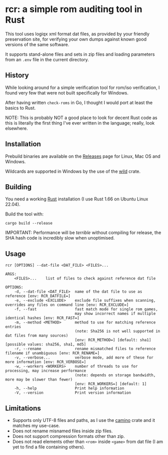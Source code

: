 rcr: a simple rom auditing tool in Rust
=======================================

This tool uses logiqx xml format dat files, as provided by your friendly preservation site, for verifying your own dumps
against known good versions of the same software.

It supports stand-alone files and sets in zip files and loading parameters from an `.env` file in the current directory.

History
-------

While looking around for a simple verification tool for rom/iso verification, I found very few that were not built
specifically for Windows.

After having written `check-roms` in Go, I thought I would port at least the basics to Rust.

NOTE: This is probably NOT a good place to look for decent Rust code as this is literally the first thing I've ever
written in the language; really, look elsewhere.

Installation
------------

Prebuild binaries are available on the [Releases](https://github.com/sammiq/rcr/releases) page for Linux, Mac OS and Windows.

Wildcards are supported in Windows by the use of the [wild](https://docs.rs/crate/wild/latest) crate.

Building
--------

You need a working [Rust](https://www.rust-lang.org) installation (I use Rust 1.66 on Ubuntu Linux 22.04).

Build the tool with:

    cargo build --release

IMPORTANT: Performance will be *terrible* without compiling for release, the SHA hash code is incredibly slow when unoptimised.

Usage
-----
    rcr [OPTIONS] --dat-file <DAT_FILE> <FILES>...

    ARGS:
        <FILES>...    list of files to check against reference dat file
    
    OPTIONS:
        -d, --dat-file <DAT_FILE>  name of the dat file to use as reference [env: RCR_DATFILE=]
        -e, --exclude <EXCLUDE>    exclude file suffixes when scanning, overrides any files on command line [env: RCR_EXCLUDE=]
        -f, --fast                 fast match mode for single rom games,
                                   may show incorrect names if multiple identical hashes [env: RCR_FAST=]
        -m, --method <METHOD>      method to use for matching reference entries
                                   (note: Sha256 is not well supported in dat files from many sources)
                                   [env: RCR_METHOD=] [default: sha1] [possible values: sha256, sha1, md5]
        -r, --rename               rename mismatched files to reference filename if unambiguous [env: RCR_RENAME=]
        -v, --verbose...           verbose mode, add more of these for more information [env: RCR_VERBOSE=]
        -w, --workers <WORKERS>    number of threads to use for processing, may increase performance
                                   (note: depends on storage bandwidth, more may be slower than fewer)
                                   [env: RCR_WORKERS=] [default: 1]
        -h, --help                 Print help information
        -V, --version              Print version information


Limitations
-----------

- Supports only UTF-8 files and paths, as I use the [camino](https://docs.rs/crate/camino/latest) crate and it matches my use-case.
- Does not rename misnamed files inside zip files.
- Does not support compression formats other than zip.
- Does not read elements other than `<rom>` inside `<game>` from dat file (I  am yet to find a file containing others).
